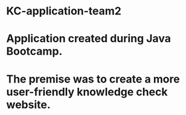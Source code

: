 # KC-application-team2
# Application created during Java Bootcamp. 
# The premise was to create a more user-friendly knowledge check website. 
